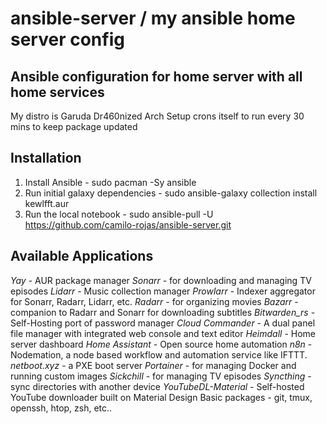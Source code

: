 # ansible-server / my ansible home server config
Ansible configuration for home server with all home services
---

My distro is Garuda Dr460nized Arch
Setup crons itself to run every 30 mins to keep package updated

Installation
---

1. Install Ansible - sudo pacman -Sy ansible
2. Run initial galaxy dependencies - sudo ansible-galaxy collection install kewlfft.aur
3. Run the local notebook - sudo ansible-pull -U https://github.com/camilo-rojas/ansible-server.git

Available Applications
---

*Yay* - AUR package manager
*Sonarr* - for downloading and managing TV episodes
*Lidarr* - Music collection manager
*Prowlarr* - Indexer aggregator for Sonarr, Radarr, Lidarr, etc.
*Radarr* - for organizing movies
*Bazarr* - companion to Radarr and Sonarr for downloading subtitles
*Bitwarden_rs* - Self-Hosting port of password manager
*Cloud Commander* - A dual panel file manager with integrated web console and text editor
*Heimdall* - Home server dashboard
*Home Assistant* - Open source home automation
*n8n* - Nodemation, a node based workflow and automation service like IFTTT.
*netboot.xyz* - a PXE boot server
*Portainer* - for managing Docker and running custom images
*Sickchill* - for managing TV episodes
*Syncthing* - sync directories with another device
*YouTubeDL-Material* - Self-hosted YouTube downloader built on Material Design
Basic packages - git, tmux, openssh, htop, zsh, etc..

